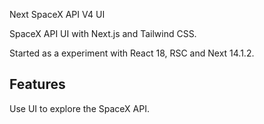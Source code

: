 Next SpaceX API V4 UI

SpaceX API UI with Next.js and Tailwind CSS.

Started as a experiment with React 18, RSC and Next 14.1.2.

## Features

Use UI to explore the SpaceX API.
